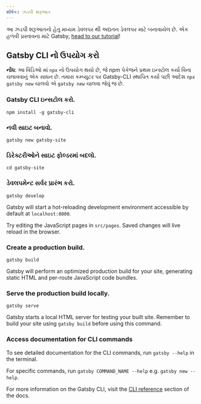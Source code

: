 ```yaml
---
શીર્ષક: ઝડપી શરૂઆત
---
```


આ ઝડપી શરૂઆતનો હેતુ મધ્યમ ડેવલપર થી અદ્યતન ડેવલપર માટે બનાવાયેલ છે. એક હળવી પ્રસ્તાવના માટે Gatsby, [head to our tutorial](/ટ્યુટોરિયલ/)!

## Gatsby CLI નો ઉપયોગ કરો

<EggheadEmbed
  lessonLink="https://egghead.io/lessons/gatsby-quick-start-with-gatsby-create-develop-and-build-gatsby-sites-from-the-command-line"
  lessonTitle="Gatsby સાથે ઝડપી પ્રારંભ: કમાન્ડ લાઇનથી Gatsby સાઇટ્સ બનાવો, ડેવલોપ કરો અને નિર્માણ કરો"
/>

**નોંધ**: આ વિડિઓ માં `npx` નો ઉપયોગ  થયો છે, જે npm પેકેજને પ્રથમ ઇન્સ્ટોલ કર્યા વિના ચલાવવાનું એક સાધન છે. તમારા કમ્પ્યુટર પર Gatsby-CLI સ્થાપિત કર્યા પછી આદેશ `npx gatsby new` ચાલવો એ `gatsby new` ચાલવા જેવું જ છે.

### Gatsby CLI ઇન્સટોલ કરો.

```shell
npm install -g gatsby-cli
```

### નવી સાઇટ બનાવો.

```shell
gatsby new gatsby-site
```

### ડિરેક્ટરીઓને સાઇટ ફોલ્ડરમાં બદલો.

```shell
cd gatsby-site
```

### ડેવલપમેન્ટ સર્વર પ્રારંભ કરો.

```shell
gatsby develop
```

Gatsby will start a hot-reloading development environment accessible by default at `localhost:8000`.

Try editing the JavaScript pages in `src/pages`. Saved changes will live reload in the browser.

### Create a production build.

```shell
gatsby build
```

Gatsby will perform an optimized production build for your site, generating static HTML and per-route JavaScript code bundles.

### Serve the production build locally.

```shell
gatsby serve
```

Gatsby starts a local HTML server for testing your built site. Remember to build your site using `gatsby build` before using this command.

### Access documentation for CLI commands

To see detailed documentation for the CLI commands, run `gatsby --help` in the terminal.

For specific commands, run `gatsby COMMAND_NAME --help` e.g. `gatsby new --help`.

For more information on the Gatsby CLI, visit the [CLI reference](/docs/gatsby-cli/) section of the docs.
